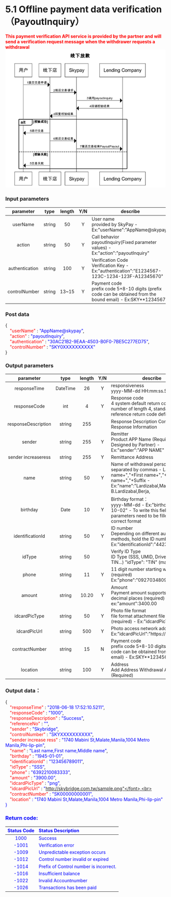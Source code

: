 # 5.1 Offline payment data verification（PayoutInquiry）

**<font color=red>This payment verification API service is provided by the partner and will send a verification request message when the withdrawer requests a withdrawal</font>**
![](../public/4.1线下放款.png)

### Input parameters

| parameter                        |    type     | length   |Y/N |describe|
| :-------------------------: | :-----------: |:-----:|:----:|--------------------------------|   
|userName |string|50|Y|User name<br> provided by SkyPay - Ex:"userName":"AppName@skypay"|
|action|string|50|Y|Call behavior<br>payoutInquiry(Fixed parameter values) - Ex:"action":"payoutInquiry"|
|authentication   |string |100|Y|Verification Code<br>  Verification Key - Ex:"authentication":"E1234567-123C-1234-123F-A12345670"|
|controlNumber |string|13~15|Y| Payment code <br> prefix code 5+8-10 digits (prefix code can be obtained from the bound email) - Ex:SKY**12345678|

### Post data

{<br>
    <font color=red>&ensp;&ensp;"userName"</font> : <font color=blue>"AppName@skypay"</font>,<br>
    <font color=red>&ensp;&ensp;"action"</font> : <font color=blue>"payoutInquiry"</font>,<br>
    <font color=red>&ensp;&ensp;"authentication"</font> : <font color=blue>"30AC21B2-9EAA-4503-B0F0-7BE5C277ED75"</font>,<br>
    <font color=red>&ensp;&ensp;"controlNumber"</font> : <font color=blue>"SKY0XXXXXXXXXX"</font><br>
}


### Output parameters
|              parameter                        |    type     | length   |Y/N |describe|
| :-----------------------------: | :-----------: |:-----:| :--:|--------------------------------|   
|responseTime  |DateTime|26|Y |responsiveness <br>  yyyy-MM-dd HH:mm:ss.SSSS|
|responseCode  |int|4|Y |Response code <br>4 system default return code, a number of length 4, standard reference return code definition|
|responseDescription  |string|255||Response Description Content <br> Response Information|
|sender  |string|255|Y|Remitter<br> Product APP Name (Required: Designed by Partner) - Ex:"sender":"APP NAME"|
|sender increaseress|string|255|Y |Remittance Address|
|name |string |50| Y|Name of withdrawal person <br> separated by commas  - Last name+","+First name+","+Middle name+","+Suffix - Ex:"name":"Lardizabal,Mary Annalou B.Lardizabal,Berja,|
|birthday |Date|10|Y |Birthday format：<br>yyyy-MM-dd - Ex:"birthday":"1991-10-02" -  To write this field, the parameters need to be filled in the correct format|
|identificationId  |string|50|Y|ID number <br>Depending on different authentication methods, hold the ID number - Ex:"identificationId":"442301922000"|
|idType  |string|50| |Verify ID Type <br> ID Type (SSS, UMID, Driver's License, TIN...) "idType": "TIN" (mandatory)|
|phone |string|11| Y |11 digit number starting with 09/08 (required) <br> Ex:"phone":"09270348095"|
|amount |string|10.20| Y |Amount <br>Payment amount supports two decimal places (required) -  ex:"amount":3400.00|
|idcardPicType |string|50| Y|Photo file format <br>file format attachment file name (required) - Ex:"idcardPicType":"jpg"|
|idcardPicUrl |string |500|Y|Photo access network address<br> Ex:"idcardPicUrl":"https://12334"|
|contractNumber  |string|15|N|Payment code <br> prefix code 5+8-10 digits (prefix code can be obtained from the bound email) - Ex:SKY**12345678|
|location  |string |100| Y|Address<br> Add Address Withdrawal Address (Required)|

### Output data：

{<br>
    <font color=red>&ensp;&ensp;"responseTime"</font> : <font color=blue>"2018-06-18 17:52:10.5211"</font>,<br>
    <font color=red>&ensp;&ensp;"responseCode"</font> : <font color=blue>"1000"</font>,<br>
    <font color=red>&ensp;&ensp;"responseDescription"</font> : <font color=blue>"Success"</font>,<br>
    <font color=red>&ensp;&ensp;"referenceNo"</font> : <font color=blue>""</font>,<br>
    <font color=red>&ensp;&ensp;"sender"</font> : <font color=blue>"Skybridge"</font>,<br>
    <font color=red>&ensp;&ensp;"controlNumber"</font> : <font color=blue>"SKYXXXXXXXXXX"</font>,<br>
    <font color=red>&ensp;&ensp;"sender increase ress"</font> : <font color=blue>"1740 Mabini St,Malate,Manila,1004 Metro Manila,Phi-lip-pin"</font>,<br>
    <font color=red>&ensp;&ensp;"name"</font> : <font color=blue>"Last name,First name,Middle name"</font>,<br>
    <font color=red>&ensp;&ensp;"birthday"</font> : <font color=blue>"1945-01-01"</font>,<br>
    <font color=red>&ensp;&ensp;"identificationId"</font> : <font color=blue>"123456789011"</font>,<br>
    <font color=red>&ensp;&ensp;"idType"</font> : <font color=blue>"SSS"</font>,<br>
    <font color=red>&ensp;&ensp;"phone"</font> : <font color=blue>"6392210083333"</font>,<br>
    <font color=red>&ensp;&ensp;"amount"</font> : <font color=blue>"3900.00"</font>,<br>
    <font color=red>&ensp;&ensp;"idcardPicType"</font> : <font color=blue>"png"</font>,<br>
    <font color=red>&ensp;&ensp;"idcardPicUrl"</font> : <font color=blue>"http://skybridge.com.tw/sample.png"</font>,<br>
    <font color=red>&ensp;&ensp;"contractNumber"</font> : <font color=blue>"SK00000000001"</font>,<br>
    <font color=red>&ensp;&ensp;"location"</font> : <font color=blue>"1740 Mabini St,Malate,Manila,1004 Metro Manila,Phi-lip-pin"</font><br>
}


### Return code:

| Status Code                        |   Status Description    | 
| :-------------------------: | :----------- |
|1000 |Success|
|-1001|Verification error|
|-1009|Unpredictable exception occurs|
|-1012|Control number invalid or expired|
|-1014|Prefix of Control number is incorrect.|
|-1016|Insufficient balance|
|-1022|Invalid Accountnumber|
|-1026|Transactions has been paid|



